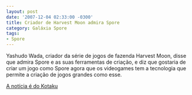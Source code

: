 ```yaml
---
layout: post
date: '2007-12-04 02:33:00 -0300'
title: Criador de Harvest Moon admira Spore
category: Galáxia Spore
tags:
- Spore
---
```

Yashudo Wada, criador da série de jogos de fazenda Harvest Moon, disse que admira Spore e as suas ferramentas de criação, e diz que gostaria de criar um jogo como Spore agora que os videogames tem a tecnologia que permite a criação de jogos grandes como esse.

[A notícia é do Kotaku](http://news.google.es/news/url?sa=t&ct=us/0-0&fp=475500d82c753fe4&ei=33FVR6HsNYWkoAOWlqXKBA&url=http//kotaku.com/gaming/spore/harvest-moon-creator-wants-to-make-spore%2blike-game-329532.php&cid=1124451037&sig2=-ZNFSlGje-gVwCNpy--HSA)
